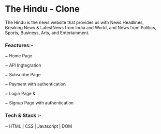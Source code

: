 <h1>The Hindu - Clone </h1>

<p> The Hindu is the news website that provides us with News Headlines, Breaking News &amp; LatestNews from India and World, and News from Politics, Sports, Business, Arts, and Entertainment.</p>

<h3>Feactures:-</h3>

~ Home Page 

~ API Ingtegration

~ Subscribe Page

~ Payment with authentication 

~ Login Page & 

~ Signup Page with authentication

<h3> Tech & Stack :- </h3>

~  HTML | CSS | Javascript | DOM
